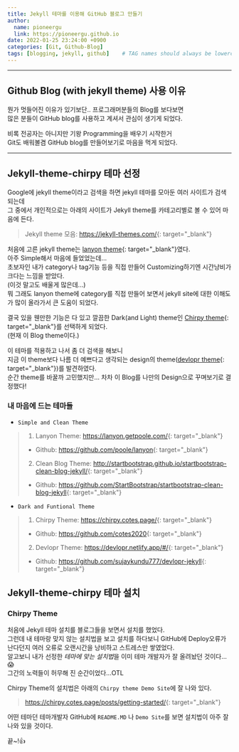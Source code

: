 ```yaml
---
title: Jekyll 테마를 이용해 GitHub 블로그 만들기
author:
  name: pioneergu
  link: https://pioneergu.github.io
date: 2022-01-25 23:24:00 +0900
categories: [Git, Github-Blog]
tags: [blogging, jekyll, github]    # TAG names should always be lowercase
---
```


---
## **Github Blog (with jekyll theme) 사용 이유**
뭔가 멋들어진 이유가 있기보단.. 프로그래머분들의 Blog를 보다보면  
많은 분들이 GitHub blog를 사용하고 계셔서 관심이 생기게 되었다.  
  
비록 전공자는 아니지만 기왕 Programming을 배우기 시작한거  
Git도 배워볼겸 GitHub blog를 만들어보기로 마음을 먹게 되었다.

---
## **Jekyll-theme-chirpy 테마 선정**
Google에 jekyll theme이라고 검색을 하면 jekyll 테마를 모아둔 여러 사이트가 검색되는데  
그 중에서 개인적으로는 아래의 사이트가 Jekyll theme를 카테고리별로 볼 수 있어 마음에 든다.
  
> Jekyll theme 모음: <https://jekyll-themes.com/>{: target="_blank"}
  
처음에 고른 jekyll theme는 [lanyon theme](https://lanyon.getpoole.com/){: target="_blank"}였다.  
아주 Simple해서 마음에 들었었는데...  
초보자인 내가 category나 tag기능 등을 직접 만들어 Customizing하기엔 시간낭비가 크다는 느낌을 받았다.  
(이것 말고도 배울게 많은데...)  
뭐 그래도 lanyon theme에 category를 직접 만들어 보면서 jekyll site에 대한 이해도가 많이 올라가서
큰 도움이 되었다.  
  
결국 있을 웬만한 기능은 다 있고 깔끔한 Dark(and Light) theme인 [Chirpy theme](https://chirpy.cotes.page/){: target="_blank"}를 선택하게 되었다.  
(현재 이 Blog theme이다.)
  
이 테마를 적용하고 나서 좀 더 검색을 해보니  
지금 이 theme보다 나름 더 예쁘다고 생각되는 design의 theme([devlopr theme](https://devlopr.netlify.app/#/){: target="_blank"})를 발견하였다.  
순간 theme를 바꿀까 고민했지만... 차차 이 Blog를 나만의 Design으로 꾸며보기로 결정했다!

### **내 마음에 드는 테마들**

- `Simple and Clean Theme`
> 1. Lanyon Theme: <https://lanyon.getpoole.com/>{: target="_blank"}  
>  - Github: <https://github.com/poole/lanyon>{: target="_blank"}
> 2. Clean Blog Theme: <http://startbootstrap.github.io/startbootstrap-clean-blog-jekyll/>{: target="_blank"}
>  - Github: <https://github.com/StartBootstrap/startbootstrap-clean-blog-jekyll>{: target="_blank"}

- `Dark and Funtional Theme`
> 1. Chirpy Theme: <https://chirpy.cotes.page/>{: target="_blank"}
>  - Github: <https://github.com/cotes2020>{: target="_blank"}
> 2. Devlopr Theme: <https://devlopr.netlify.app/#/>{: target="_blank"}
>  - Github: <https://github.com/sujaykundu777/devlopr-jekyll>{: target="_blank"}

## **Jekyll-theme-chirpy 테마 설치**
### **Chirpy Theme**

처음에 Jekyll 테마 설치를 블로그들을 보면서 설치를 했었다.  
그런데 내 테마랑 맞지 않는 설치법을 보고 설치를 하다보니 GitHub에 Deploy오류가 난다던지 여러 오류로 오랜시간을 낭비하고 스트레스만 쌓였었다.  
알고보니 내가 선정한 *테마에 맞는 설치법*을 이미 테마 개발자가 잘 올려놨던 것이다...😱  
그간의 노력들이 허무해 진 순간이었다...OTL  

Chirpy Theme의 설치법은 아래의 `Chirpy theme Demo Site`에 잘 나와 있다.  
> <https://chirpy.cotes.page/posts/getting-started/>{: target="_blank"}

어떤 테마던 테마개발자 GitHub에 `README.MD` 나 `Demo Site`를 보면 설치법이 아주 잘 나와 있을 것이다.  

끝~!👍